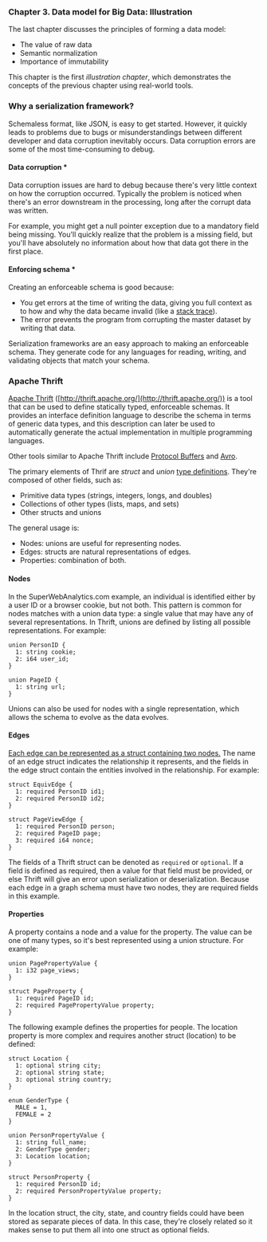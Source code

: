 ### **Chapter 3. Data model for Big Data: Illustration**

The last chapter discusses the principles of forming a data model:

* The value of raw data
* Semantic normalization
* Importance of immutability

This chapter is the first *illustration chapter*, which demonstrates the concepts of the previous chapter using real-world tools.

### Why a serialization framework?

Schemaless format, like JSON, is easy to get started. However, it quickly leads to problems due to bugs or misunderstandings between different developer and data corruption inevitably occurs. Data corruption errors are some of the most time-consuming to debug.

#### Data corruption *

Data corruption issues are hard to debug because there's very little context on how the corruption occurred. Typically the problem is noticed when there's an error downstream in the processing, long after the corrupt data was written.

For example, you might get a null pointer exception due to a mandatory field being missing. You'll quickly realize that the problem is a missing field, but you'll have absolutely no information about how that data got there in the first place.

#### Enforcing schema *

Creating an enforceable schema is good because:

* You get errors at the time of writing the data, giving you full context as to how and why the data became invalid (like a [stack trace](https://en.wikipedia.org/wiki/Stack_trace)).
* The error prevents the program from corrupting the master dataset by writing that data.

Serialization frameworks are an easy approach to making an enforceable schema. They generate code for any languages for reading, writing, and validating objects that match your schema.

### Apache Thrift

[Apache Thrift](https://en.wikipedia.org/wiki/Apache_Thrift) ([http://thrift.apache.org/](http://thrift.apache.org/)) is a tool that can be used to define statically typed, enforceable schemas. It provides an interface definition language to describe the schema in terms of generic data types, and this description can later be used to automatically generate the actual implementation in multiple programming languages.

Other tools similar to Apache Thrift include [Protocol Buffers](https://en.wikipedia.org/wiki/Protocol_Buffers) and [Avro](https://en.wikipedia.org/wiki/Apache_Avro).

The primary elements of Thrif are *struct* and *union* [type definitions](https://thrift.apache.org/docs/idl#definition). They're composed
of other fields, such as:

* Primitive data types (strings, integers, longs, and doubles)
* Collections of other types (lists, maps, and sets)
* Other structs and unions

The general usage is:

* Nodes: unions are useful for representing nodes.
* Edges: structs are natural representations of edges.
* Properties: combination of both.

#### Nodes

In the SuperWebAnalytics.com example, an individual is identified either by a user ID or a browser cookie, but not both. This pattern is common for nodes matches with a union data type: a single value that may have any of several representations.  In Thrift, unions are defined by listing all possible representations. For example:


```thrift
union PersonID {
  1: string cookie;
  2: i64 user_id;
}

union PageID {
  1: string url;
}
```

Unions can also be used for nodes with a single representation, which allows the schema to evolve as the data evolves.


#### Edges

<u>Each edge can be represented as a struct containing two nodes.</u> The name of an edge struct indicates the relationship it represents, and the fields in the edge struct contain the entities involved in the relationship. For example:

```thrift
struct EquivEdge {
  1: required PersonID id1;
  2: required PersonID id2;
}

struct PageViewEdge {
  1: required PersonID person;
  2: required PageID page;
  3: required i64 nonce;
}
```

The fields of a Thrift struct can be denoted as `required` or `optional`. If a field is defined as required, then a value for that field must be provided, or else Thrift will give an error upon serialization or deserialization. Because each edge in a graph schema must have two nodes, they are required fields in this example.

#### Properties

A property contains a node and a value for the property. The value can be one of many types, so it's best represented using a union structure. For example:

```thrift
union PagePropertyValue {
  1: i32 page_views;
}

struct PageProperty {
  1: required PageID id;
  2: required PagePropertyValue property;
}
```

The following example defines the properties for people. The location property is more complex and requires another struct (location) to be defined:

```thrift
struct Location {
  1: optional string city;
  2: optional string state;
  3: optional string country;
}

enum GenderType {
  MALE = 1,
  FEMALE = 2
}

union PersonPropertyValue {
  1: string full_name;
  2: GenderType gender;
  3: Location location;
}

struct PersonProperty {
  1: required PersonID id;
  2: required PersonPropertyValue property;
}
```

In the location struct, the city, state, and country fields could have been stored as separate pieces of data. In this case, they're closely related so it makes sense to put them all into one struct as optional fields.
